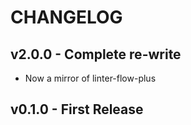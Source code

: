 # CHANGELOG

## v2.0.0 - Complete re-write
* Now a mirror of linter-flow-plus

## v0.1.0 - First Release
